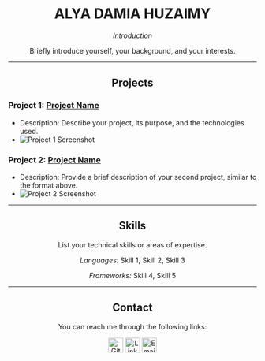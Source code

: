 <h1 align="center">ALYA DAMIA HUZAIMY</h1>

<p align="center">
  <i>Introduction</i>
</p>

<p align="center">
  Briefly introduce yourself, your background, and your interests.
</p>

---

<h2 align="center">Projects</h2>

### Project 1: [Project Name](link-to-project)
- Description: Describe your project, its purpose, and the technologies used.
- ![Project 1 Screenshot](project1-screenshot.png) <!-- You can upload a screenshot to your repository -->

### Project 2: [Project Name](link-to-project)
- Description: Provide a brief description of your second project, similar to the format above.
- ![Project 2 Screenshot](project2-screenshot.png) <!-- You can upload a screenshot to your repository -->

---

<h2 align="center">Skills</h2>

<p align="center">
  List your technical skills or areas of expertise.
</p>

<p align="center">
  <i>Languages:</i> Skill 1, Skill 2, Skill 3
</p>

<p align="center">
  <i>Frameworks:</i> Skill 4, Skill 5
</p>

---

<h2 align="center">Contact</h2>

<p align="center">
  You can reach me through the following links:
</p>

<p align="center">
  <a href="link-to-github"><img src="github-icon.png" width="30" alt="GitHub"></a>
  <a href="link-to-linkedin"><img src="linkedin-icon.png" width="30" alt="LinkedIn"></a>
  <a href="mailto:your.email@example.com"><img src="email-icon.png" width="30" alt="Email"></a>
</p>
